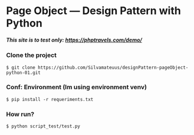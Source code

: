 # Page Object — Design Pattern with Python 

##### This site is to test only: https://phptravels.com/demo/

### Clone the project
    $ git clone https://github.com/Silvamateuus/designPattern-pageObject-python-01.git

### Conf: Environment (Im using environment venv)
    $ pip install -r requeriments.txt

### How run?
    
    $ python script_test/test.py
